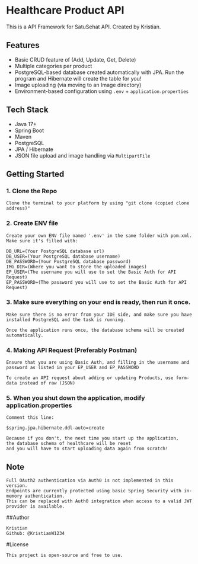 # Healthcare Product API

This is a API Framework for SatuSehat API. Created by Kristian.

## Features

- Basic CRUD feature of (Add, Update, Get, Delete)
- Multiple categories per product
- PostgreSQL-based database created automatically with JPA. Run the program and Hibernate will create the table for you!
- Image uploading (via moving to an Image directory)
- Environment-based configuration using `.env` + `application.properties`

## Tech Stack

- Java 17+
- Spring Boot
- Maven
- PostgreSQL
- JPA / Hibernate
- JSON file upload and image handling via `MultipartFile`

## Getting Started

### 1. Clone the Repo

```
Clone the terminal to your platform by using "git clone (copied clone address)"
```

### 2. Create ENV file

```
Create your own ENV file named '.env' in the same folder with pom.xml. Make sure it's filled with:

DB_URL=(Your PostgreSQL database url)
DB_USER=(Your PostgreSQL database username)
DB_PASSWORD=(Your PostgreSQL database password)
IMG_DIR=(Where you want to store the uploaded images)
EP_USER=(The username you will use to set the Basic Auth for API Request)
EP_PASSWORD=(The password you will use to set the Basic Auth for API Request)
```

### 3. Make sure everything on your end is ready, then run it once.

```
Make sure there is no error from your IDE side, and make sure you have installed PostgreSQL and the task is running.

Once the application runs once, the database schema will be created automatically.
```

### 4. Making API Request (Preferably Postman)

```
Ensure that you are using Basic Auth, and filling in the username and password as listed in your EP_USER and EP_PASSWORD

To create an API request about adding or updating Products, use form-data instead of raw (JSON)
```

### 5. When you shut down the application, modify application.properties

```
Comment this line:

$spring.jpa.hibernate.ddl-auto=create

Because if you don't, the next time you start up the application,
the database schema of healthcare will be reset
and you will have to start uploading data again from scratch!
```

## Note 
```
Full OAuth2 authentication via Auth0 is not implemented in this version.
Endpoints are currently protected using basic Spring Security with in-memory authentication.
This can be replaced with Auth0 integration when access to a valid JWT provider is available.
```

##Author
```
Kristian
Github: @KristianW1234
```

#License
```
This project is open-source and free to use.
```

